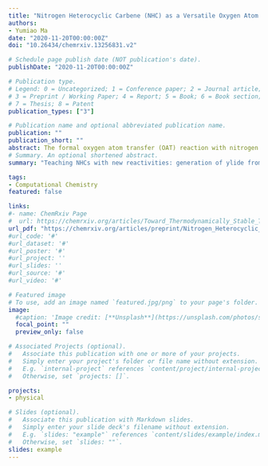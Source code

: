 ```yaml
---
title: "Nitrogen Heterocyclic Carbene (NHC) as a Versatile Oxygen Atom Acceptor that Abstracts Oxygen Atom from Aldehydes and CO2: A Computational Research"
authors:
- Yumiao Ma
date: "2020-11-20T00:00:00Z"
doi: "10.26434/chemrxiv.13256831.v2"

# Schedule page publish date (NOT publication's date).
publishDate: "2020-11-20T00:00:00Z"

# Publication type.
# Legend: 0 = Uncategorized; 1 = Conference paper; 2 = Journal article;
# 3 = Preprint / Working Paper; 4 = Report; 5 = Book; 6 = Book section;
# 7 = Thesis; 8 = Patent
publication_types: ["3"]

# Publication name and optional abbreviated publication name.
publication: ""
publication_short: ""
abstract: The formal oxygen atom transfer (OAT) reaction with nitrogen heterocyclic carbenes (NHCs) as oxygen atom acceptor was designed and studied by density functional theory (DFT) calculations. Several properly designed NHCs were predicted to exhibit high reactivity towards the formal OAT reaction with aldehydes, in the presence of an intramolecular phosphine motif, which provides a new method to generate phosphorus ylide from aldehydes. Furthermore, the OAT reaction of NHCs with carbon dioxide (CO2) was predicted to occur at room temperature to release carbon monoxide, aided by an intramolecular nucleophile. These results may give insights about new methodologies for ylide preparation and CO2 reduction.
# Summary. An optional shortened abstract.
summary: "Teaching NHCs with new reactivities: generation of ylide from aldehyde & generation of carbon monoxide from carbon dioxide."

tags:
- Computational Chemistry
featured: false

links:
#- name: ChemRxiv Page
#  url: https://chemrxiv.org/articles/Toward_Thermodynamically_Stable_Triplet_Carbenes/11336993
url_pdf: "https://chemrxiv.org/articles/preprint/Nitrogen_Heterocyclic_Carbene_NHC_as_a_Versatile_Oxygen_Atom_Acceptor_that_Abstracts_Oxygen_Atom_from_Aldehydes_and_CO2_A_Computational_Research/13256831"
#url_code: '#'
#url_dataset: '#'
#url_poster: '#'
#url_project: ''
#url_slides: ''
#url_source: '#'
#url_video: '#'

# Featured image
# To use, add an image named `featured.jpg/png` to your page's folder. 
image:
  #caption: 'Image credit: [**Unsplash**](https://unsplash.com/photos/s9CC2SKySJM)'
  focal_point: ""
  preview_only: false

# Associated Projects (optional).
#   Associate this publication with one or more of your projects.
#   Simply enter your project's folder or file name without extension.
#   E.g. `internal-project` references `content/project/internal-project/index.md`.
#   Otherwise, set `projects: []`.

projects:
- physical

# Slides (optional).
#   Associate this publication with Markdown slides.
#   Simply enter your slide deck's filename without extension.
#   E.g. `slides: "example"` references `content/slides/example/index.md`.
#   Otherwise, set `slides: ""`.
slides: example
---
```



